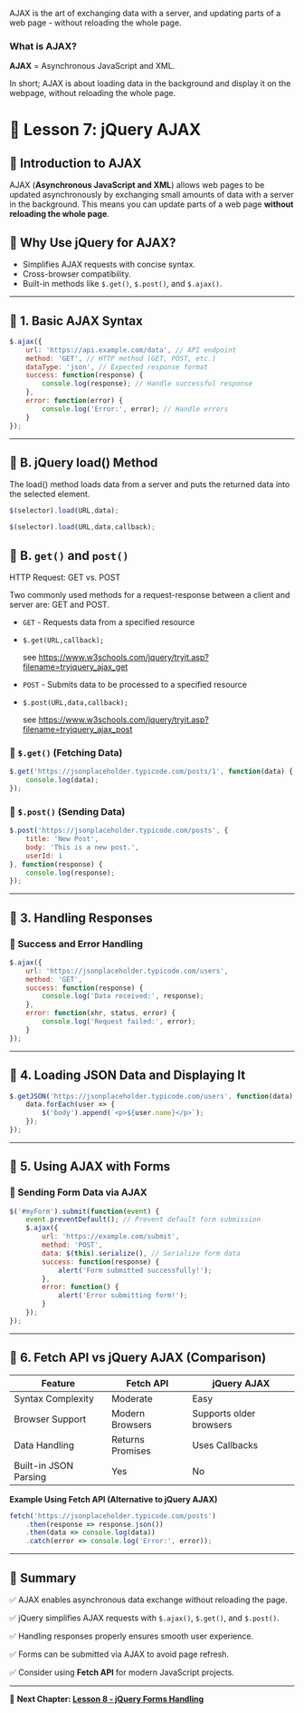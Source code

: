 AJAX is the art of exchanging data with a server, and updating parts of a web page - without reloading the whole page.
### What is AJAX?
**AJAX** = Asynchronous JavaScript and XML.

In short; AJAX is about loading data in the background and display it on the webpage, without reloading the whole page.

# 🚀 Lesson 7: jQuery AJAX

## 📌 Introduction to AJAX
AJAX (**Asynchronous JavaScript and XML**) allows web pages to be updated asynchronously by exchanging small amounts of data with a server in the background. This means you can update parts of a web page **without reloading the whole page**.

## 🔹 Why Use jQuery for AJAX?
- Simplifies AJAX requests with concise syntax.
- Cross-browser compatibility.
- Built-in methods like `$.get()`, `$.post()`, and `$.ajax()`.

---


## 📖 1. Basic AJAX Syntax
```js
$.ajax({
    url: 'https://api.example.com/data', // API endpoint
    method: 'GET', // HTTP method (GET, POST, etc.)
    dataType: 'json', // Expected response format
    success: function(response) {
        console.log(response); // Handle successful response
    },
    error: function(error) {
        console.log('Error:', error); // Handle errors
    }
});
```

---
## 📖 B. jQuery load() Method
The load() method loads data from a server and puts the returned data into the selected element.
```js
$(selector).load(URL,data);

$(selector).load(URL,data,callback);
```



## 📖 B. `get()` and `post()`
HTTP Request: GET vs. POST

Two commonly used methods for a request-response between a client and server are: GET and POST.

 - `GET` - Requests data from a specified resource
 - ```
   $.get(URL,callback);
   ```
   see https://www.w3schools.com/jquery/tryit.asp?filename=tryjquery_ajax_get
   
 - `POST` - Submits data to be processed to a specified resource
 - ```
   $.post(URL,data,callback);
   ```
   see https://www.w3schools.com/jquery/tryit.asp?filename=tryjquery_ajax_post
   

   
### 🔹 `$.get()` (Fetching Data)
```js
$.get('https://jsonplaceholder.typicode.com/posts/1', function(data) {
    console.log(data);
});
```

### 🔹 `$.post()` (Sending Data)
```js
$.post('https://jsonplaceholder.typicode.com/posts', {
    title: 'New Post',
    body: 'This is a new post.',
    userId: 1
}, function(response) {
    console.log(response);
});
```

---

## 📖 3. Handling Responses
### 🔹 Success and Error Handling
```js
$.ajax({
    url: 'https://jsonplaceholder.typicode.com/users',
    method: 'GET',
    success: function(response) {
        console.log('Data received:', response);
    },
    error: function(xhr, status, error) {
        console.log('Request failed:', error);
    }
});
```

---

## 📖 4. Loading JSON Data and Displaying It
```js
$.getJSON('https://jsonplaceholder.typicode.com/users', function(data) {
    data.forEach(user => {
        $('body').append(`<p>${user.name}</p>`);
    });
});
```

---

## 📖 5. Using AJAX with Forms
### 🔹 Sending Form Data via AJAX
```js
$('#myForm').submit(function(event) {
    event.preventDefault(); // Prevent default form submission
    $.ajax({
        url: 'https://example.com/submit',
        method: 'POST',
        data: $(this).serialize(), // Serialize form data
        success: function(response) {
            alert('Form submitted successfully!');
        },
        error: function() {
            alert('Error submitting form!');
        }
    });
});
```

---

## 📖 6. Fetch API vs jQuery AJAX (Comparison)
| Feature          | Fetch API | jQuery AJAX |
|----------------|------------|-------------|
| Syntax Complexity | Moderate | Easy |
| Browser Support | Modern Browsers | Supports older browsers |
| Data Handling | Returns Promises | Uses Callbacks |
| Built-in JSON Parsing | Yes | No |

**Example Using Fetch API (Alternative to jQuery AJAX)**
```js
fetch('https://jsonplaceholder.typicode.com/posts')
    .then(response => response.json())
    .then(data => console.log(data))
    .catch(error => console.log('Error:', error));
```

---

## 📌 Summary
✅ AJAX enables asynchronous data exchange without reloading the page.

✅ jQuery simplifies AJAX requests with `$.ajax()`, `$.get()`, and `$.post()`.

✅ Handling responses properly ensures smooth user experience.

✅ Forms can be submitted via AJAX to avoid page refresh.

✅ Consider using **Fetch API** for modern JavaScript projects.

---

🔗 **Next Chapter: [Lesson 8 - jQuery Forms Handling](./8_jQuery_Forms.md)**
